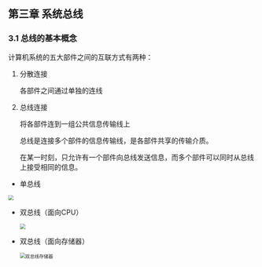 ## 第三章 系统总线

### 3.1 总线的基本概念

计算机系统的五大部件之间的互联方式有两种：

1. 分散连接

   各部件之间通过单独的连线

2. 总线连接

   将各部件连到一组公共信息传输线上

   总线是连接多个部件的信息传输线，是各部件共享的传输介质。

   在某一时刻，只允许有一个部件向总线发送信息，而多个部件可以同时从总线上接受相同的信息。

- 单总线

<img src="C:\Users\Administrator\Desktop\计算机组成\单总线结构框图.png" style="zoom:67%;" />

- 双总线（面向CPU）

  <img src="C:\Users\Administrator\Desktop\计算机组成\双总线cpu.png" style="zoom:67%;" />

- 双总线（面向存储器）

  <img src="C:\Users\Administrator\Desktop\计算机组成\双总线存储器.png" alt="双总线存储器" style="zoom:67%;" />